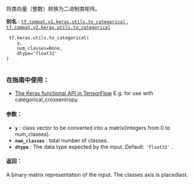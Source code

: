 将类向量（整数）转换为二进制类矩阵。

**别名** : [ `tf.compat.v1.keras.utils.to_categorical` ](/api_docs/python/tf/keras/utils/to_categorical), [ `tf.compat.v2.keras.utils.to_categorical` ](/api_docs/python/tf/keras/utils/to_categorical)

```
 tf.keras.utils.to_categorical(
    y,
    num_classes=None,
    dtype='float32'
)
 
```

### 在指南中使用：
- [The Keras functional API in TensorFlow](https://tensorflow.google.cn/guide/keras/functional)
E.g. for use with categorical_crossentropy.

#### 参数：
- **`y`** : class vector to be converted into a matrix(integers from 0 to num_classes).
- **`num_classes`** : total number of classes.
- **`dtype`** : The data type expected by the input. Default:  `'float32'` .


#### 返回：
A binary matrix representation of the input. The classes axis is placedlast.

